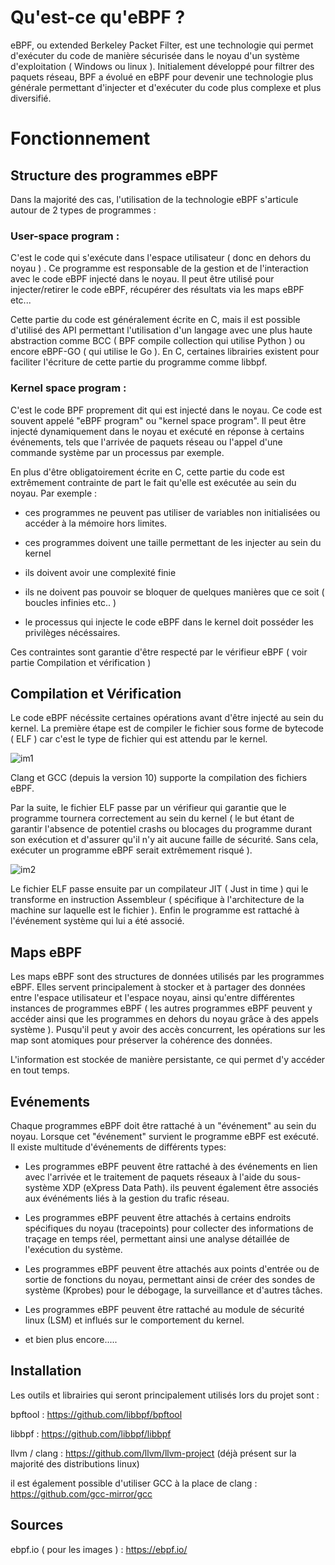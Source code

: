 

# Qu'est-ce qu'eBPF ? 

eBPF, ou extended Berkeley Packet Filter, est une technologie qui permet d'exécuter du code de manière sécurisée dans le noyau d'un système d'exploitation ( Windows ou linux ). Initialement développé pour filtrer des paquets réseau, BPF a évolué en eBPF pour devenir une technologie plus générale permettant d'injecter et d'exécuter du code plus complexe et plus diversifié.



# Fonctionnement 

## Structure des programmes eBPF

Dans la majorité des cas, l'utilisation de la technologie eBPF s'articule autour de 2 types de programmes :

### User-space program :
C'est le code qui s'exécute dans l'espace utilisateur ( donc en dehors du noyau ) . Ce programme est responsable de la gestion et de l'interaction avec le code eBPF injecté dans le noyau. Il peut être utilisé pour injecter/retirer le code eBPF, récupérer des résultats via les maps eBPF etc...

Cette partie du code est généralement écrite en C, mais il est possible d'utilisé des API permettant l'utilisation d'un langage avec une plus haute abstraction comme BCC ( BPF compile collection qui utilise Python ) ou encore eBPF-GO ( qui utilise le Go ). En C, certaines librairies existent pour faciliter l'écriture de cette partie du programme comme libbpf. 

### Kernel space program :

C'est le code BPF proprement dit qui est injecté dans le noyau. Ce code est souvent appelé "eBPF program" ou "kernel space program". 
Il peut être injecté dynamiquement dans le noyau et exécuté en réponse à certains événements, tels que l'arrivée de paquets réseau ou l'appel d'une commande système par un processus par exemple. 

En plus d'être obligatoirement écrite en C, cette partie du code est extrêmement contrainte de part le fait qu'elle est exécutée au sein du noyau. Par exemple :
    
- ces programmes ne peuvent pas utiliser de variables non initialisées ou accéder à la mémoire hors limites.

- ces programmes doivent une taille permettant de les injecter au sein du kernel 

- ils doivent avoir une complexité finie

- ils ne doivent pas pouvoir se bloquer de quelques manières que ce soit ( boucles infinies etc.. )

- le processus qui injecte le code eBPF dans le kernel doit posséder les privilèges nécéssaires. 

Ces contraintes sont garantie d'être respecté par le vérifieur eBPF ( voir partie Compilation et vérification )


## Compilation et Vérification

Le code eBPF nécéssite certaines opérations avant d'être injecté au sein du kernel. La première étape est de compiler le fichier sous forme de bytecode ( ELF ) car c'est le type de fichier qui est attendu par le kernel. 

![im1](https://ebpf.io/static/a7160cd231b062b321f2a479a4d0848f/9180b/clang.png "compilation d'un programme eBPF en fichier ELF")

Clang et GCC (depuis la version 10) supporte la compilation des fichiers eBPF.



Par la suite, le fichier ELF passe par un vérifieur qui garantie que le programme tournera correctement au sein du kernel ( le but étant de garantir l'absence de potentiel crashs ou blocages du programme durant son exécution et d'assurer qu'il n'y ait aucune faille de sécurité. Sans cela, exécuter un programme eBPF serait extrêmement risqué ). 

![im2](https://ebpf.io/static/7eec5ccd8f6fbaf055256da4910acd5a/b5f15/loader.png "Processus d'exécution d'un programme eBPF: de la vérification à l'injection au sein du kernel")


Le fichier ELF passe ensuite par un compilateur JIT ( Just in time ) qui le transforme en instruction Assembleur ( spécifique à l'architecture de la machine sur laquelle est le fichier ). Enfin le programme est rattaché à l'événement système qui lui a été associé. 



## Maps eBPF 


Les maps eBPF sont des structures de données utilisés par les programmes eBPF.  Elles servent principalement à stocker et à partager des données entre l'espace utilisateur et l'espace noyau, ainsi qu'entre différentes instances de programmes eBPF ( les autres programmes eBPF peuvent y accéder ainsi que les programmes en dehors du noyau grâce à des appels système ). Pusqu'il peut y avoir des accès concurrent, les opérations sur les map sont atomiques pour préserver la cohérence des données. 

L'information est stockée de manière persistante, ce qui permet d'y accéder en tout temps.

## Evénements 

Chaque programmes eBPF doit être rattaché à un "événement" au sein du noyau. Lorsque cet "événement" survient le programme eBPF est exécuté. Il existe multitude d'événements de différents types:

- Les programmes eBPF peuvent être rattaché à des événements en lien avec l'arrivée et le traitement de paquets réseaux à l'aide du sous-système XDP (eXpress Data Path). ils peuvent également être associés aux événéments liés à la gestion du trafic réseau. 

- Les programmes eBPF peuvent être attachés à certains endroits spécifiques du noyau (tracepoints) pour collecter des informations de traçage en temps réel, permettant ainsi une analyse détaillée de l'exécution du système.

-  Les programmes eBPF peuvent être attachés aux points d'entrée ou de sortie de fonctions du noyau, permettant ainsi de créer des sondes de système (Kprobes) pour le débogage, la surveillance et d'autres tâches.

- Les programmes eBPF peuvent être rattaché au module de sécurité linux (LSM) et influés sur le comportement du kernel. 

- et bien plus encore.....








## Installation

Les outils et librairies qui seront principalement utilisés lors du projet sont :

bpftool : https://github.com/libbpf/bpftool

libbpf : https://github.com/libbpf/libbpf

llvm / clang : https://github.com/llvm/llvm-project (déjà présent sur la majorité des distributions linux)

il est également possible d'utiliser GCC à la place de clang  : https://github.com/gcc-mirror/gcc


## Sources

ebpf.io ( pour les images ) : https://ebpf.io/








